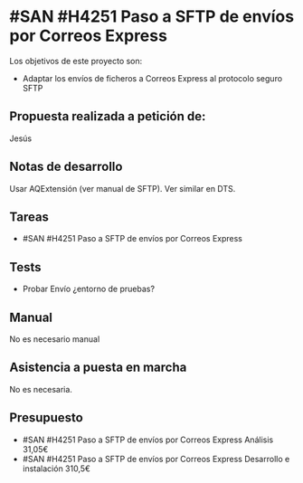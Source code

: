 # #SAN #H4251 Paso a SFTP de envíos por Correos Express

Los objetivos de este proyecto son:
+ Adaptar los envíos de ficheros a Correos Express al protocolo seguro SFTP

## Propuesta realizada a petición de:
Jesús

## Notas de desarrollo
Usar AQExtensión (ver manual de SFTP). Ver similar en DTS.

## Tareas
* #SAN #H4251 Paso a SFTP de envíos por Correos Express

## Tests
+ Probar Envío ¿entorno de pruebas?

## Manual
No es necesario manual

## Asistencia a puesta en marcha
No es necesaria.

## Presupuesto
* #SAN #H4251 Paso a SFTP de envíos por Correos Express Análisis 31,05€
* #SAN #H4251 Paso a SFTP de envíos por Correos Express Desarrollo e instalación 310,5€

